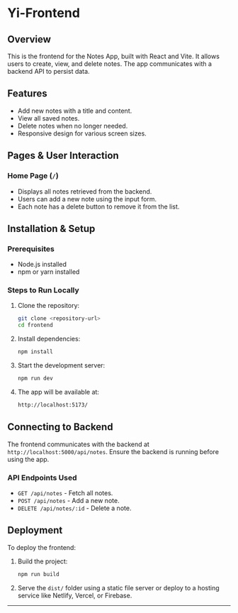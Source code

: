 # Yi-Frontend

## Overview
This is the frontend for the Notes App, built with React and Vite. It allows users to create, view, and delete notes. The app communicates with a backend API to persist data.

## Features
- Add new notes with a title and content.
- View all saved notes.
- Delete notes when no longer needed.
- Responsive design for various screen sizes.

## Pages & User Interaction
### Home Page (`/`)
- Displays all notes retrieved from the backend.
- Users can add a new note using the input form.
- Each note has a delete button to remove it from the list.

## Installation & Setup
### Prerequisites
- Node.js installed
- npm or yarn installed

### Steps to Run Locally
1. Clone the repository:
   ```sh
   git clone <repository-url>
   cd frontend
   ```
2. Install dependencies:
   ```sh
   npm install
   ```
3. Start the development server:
   ```sh
   npm run dev
   ```
4. The app will be available at:
   ```sh
   http://localhost:5173/
   ```

## Connecting to Backend
The frontend communicates with the backend at `http://localhost:5000/api/notes`.
Ensure the backend is running before using the app.

### API Endpoints Used
- `GET /api/notes` - Fetch all notes.
- `POST /api/notes` - Add a new note.
- `DELETE /api/notes/:id` - Delete a note.

## Deployment
To deploy the frontend:
1. Build the project:
   ```sh
   npm run build
   ```
2. Serve the `dist/` folder using a static file server or deploy to a hosting service like Netlify, Vercel, or Firebase.

---
